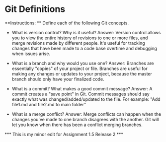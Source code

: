 # Git Definitions

**Instructions: ** Define each of the following Git concepts.

* What is version control?  Why is it useful?
Answer: Version control allows you to view the entire history of revisions to one or more files, and merge revisions made by different people. It's useful for tracking changes that have been made to a code base overtime and debugging when issues arise.


* What is a branch and why would you use one?
Answer: Branches are essentially "copies" of your project or file. Branches are useful for making any changes or updates to your project, because the master branch should only have your finalized code.

* What is a commit? What makes a good commit message?
Answer: A commit creates a "save point" in Git. Commit messages should say exactly what was changed/added/updated to the file. For example: "Add file1.md and file2.md to main folder"


* What is a merge conflict?
Answer: Merge conflicts can happen when the changes you've made to one branch disagrees with the another. Git will let you know when there has been a conflict merging branches. 


*** This is my minor edit for Assignment 1.5 Release 2 ***
